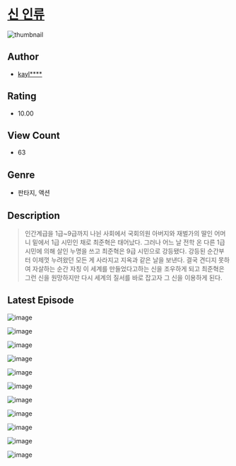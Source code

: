 # [신 인류](https://comic.naver.com/bestChallenge/list?titleId=811377)
![thumbnail](https://image-comic.pstatic.net/user_contents_data/challenge_comic/2023/05/25/329657/upload_3618984465107346993_480x623.jpeg)

## Author
- [kayl****](https://comic.naver.com/artistTitle?id=329657)

## Rating
- 10.00

## View Count
- 63

## Genre
- 판타지, 액션

## Description
> 인간계급을 1급~9급까지 나뉜 사회에서 국회의원 아버지와 재벌가의 딸인 어머니 밑에서 1급 시민인 채로 최준혁은 태어났다. 그러나 어느 날 전학 온 다른 1급 시민에 의해 살인 누명을 쓰고 최준혁은 9급 시민으로 강등됐다. 강등된 순간부터 이제껏 누려왔던 모든 게 사라지고 지옥과 같은 날을 보낸다. 결국 견디지 못하여 자살하는 순간 자칭 이 세계를 만들었다고하는 신을 조우하게 되고 최준혁은 그런 신을 원망하지만 다시 세계의 질서를 바로 잡고자 그 신을 이용하게 된다.


## Latest Episode
![image](https://image-comic.pstatic.net/user_contents_data/challenge_comic/2023/05/25/329657/upload_4050198649066840629.jpeg)

![image](https://image-comic.pstatic.net/user_contents_data/challenge_comic/2023/05/25/329657/upload_7004053318756688481.jpeg)

![image](https://image-comic.pstatic.net/user_contents_data/challenge_comic/2023/05/25/329657/upload_3486459224113885539.jpeg)

![image](https://image-comic.pstatic.net/user_contents_data/challenge_comic/2023/05/25/329657/upload_3689911760353310054.jpeg)

![image](https://image-comic.pstatic.net/user_contents_data/challenge_comic/2023/05/25/329657/upload_3688506610293420644.jpeg)

![image](https://image-comic.pstatic.net/user_contents_data/challenge_comic/2023/05/25/329657/upload_3486974018793650484.jpeg)

![image](https://image-comic.pstatic.net/user_contents_data/challenge_comic/2023/05/25/329657/upload_7233404632522961201.jpeg)

![image](https://image-comic.pstatic.net/user_contents_data/challenge_comic/2023/05/25/329657/upload_3558796124878103859.jpeg)

![image](https://image-comic.pstatic.net/user_contents_data/challenge_comic/2023/05/25/329657/upload_3774404826670183269.jpeg)

![image](https://image-comic.pstatic.net/user_contents_data/challenge_comic/2023/05/25/329657/upload_4063766608860295270.jpeg)

![image](https://image-comic.pstatic.net/user_contents_data/challenge_comic/2023/05/25/329657/upload_3918753124163204963.jpeg)
